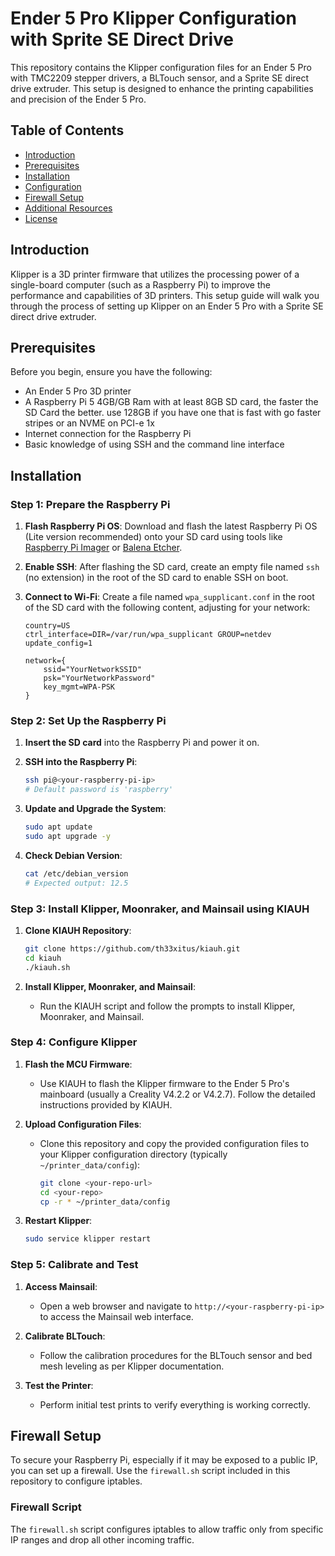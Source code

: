 # Ender 5 Pro Klipper Configuration with Sprite SE Direct Drive

This repository contains the Klipper configuration files for an Ender 5 Pro with TMC2209 stepper drivers, a BLTouch sensor, and a Sprite SE direct drive extruder. This setup is designed to enhance the printing capabilities and precision of the Ender 5 Pro.

## Table of Contents
- [Introduction](#introduction)
- [Prerequisites](#prerequisites)
- [Installation](#installation)
- [Configuration](#configuration)
- [Firewall Setup](#firewall-setup)
- [Additional Resources](#additional-resources)
- [License](#license)

## Introduction

Klipper is a 3D printer firmware that utilizes the processing power of a single-board computer (such as a Raspberry Pi) to improve the performance and capabilities of 3D printers. This setup guide will walk you through the process of setting up Klipper on an Ender 5 Pro with a Sprite SE direct drive extruder.

## Prerequisites

Before you begin, ensure you have the following:
- An Ender 5 Pro 3D printer
- A Raspberry Pi 5 4GB/GB Ram with at least 8GB SD card, the faster the SD Card the better. use 128GB if you have one that is fast with go faster stripes or an NVME on PCI-e 1x 
- Internet connection for the Raspberry Pi
- Basic knowledge of using SSH and the command line interface

## Installation

### Step 1: Prepare the Raspberry Pi

1. **Flash Raspberry Pi OS**: Download and flash the latest Raspberry Pi OS (Lite version recommended) onto your SD card using tools like [Raspberry Pi Imager](https://www.raspberrypi.org/software/) or [Balena Etcher](https://www.balena.io/etcher/).

2. **Enable SSH**: After flashing the SD card, create an empty file named `ssh` (no extension) in the root of the SD card to enable SSH on boot.

3. **Connect to Wi-Fi**: Create a file named `wpa_supplicant.conf` in the root of the SD card with the following content, adjusting for your network:
    ```plaintext
    country=US
    ctrl_interface=DIR=/var/run/wpa_supplicant GROUP=netdev
    update_config=1

    network={
        ssid="YourNetworkSSID"
        psk="YourNetworkPassword"
        key_mgmt=WPA-PSK
    }
    ```

### Step 2: Set Up the Raspberry Pi

1. **Insert the SD card** into the Raspberry Pi and power it on.

2. **SSH into the Raspberry Pi**:
    ```bash
    ssh pi@<your-raspberry-pi-ip>
    # Default password is 'raspberry'
    ```

3. **Update and Upgrade the System**:
    ```bash
    sudo apt update
    sudo apt upgrade -y
    ```

4. **Check Debian Version**:
    ```bash
    cat /etc/debian_version
    # Expected output: 12.5
    ```

### Step 3: Install Klipper, Moonraker, and Mainsail using KIAUH

1. **Clone KIAUH Repository**:
    ```bash
    git clone https://github.com/th33xitus/kiauh.git
    cd kiauh
    ./kiauh.sh
    ```

2. **Install Klipper, Moonraker, and Mainsail**:
    - Run the KIAUH script and follow the prompts to install Klipper, Moonraker, and Mainsail.

### Step 4: Configure Klipper

1. **Flash the MCU Firmware**:
    - Use KIAUH to flash the Klipper firmware to the Ender 5 Pro's mainboard (usually a Creality V4.2.2 or V4.2.7). Follow the detailed instructions provided by KIAUH.

2. **Upload Configuration Files**:
    - Clone this repository and copy the provided configuration files to your Klipper configuration directory (typically `~/printer_data/config`):
      ```bash
      git clone <your-repo-url>
      cd <your-repo>
      cp -r * ~/printer_data/config
      ```

3. **Restart Klipper**:
    ```bash
    sudo service klipper restart
    ```

### Step 5: Calibrate and Test

1. **Access Mainsail**:
    - Open a web browser and navigate to `http://<your-raspberry-pi-ip>` to access the Mainsail web interface.

2. **Calibrate BLTouch**:
    - Follow the calibration procedures for the BLTouch sensor and bed mesh leveling as per Klipper documentation.

3. **Test the Printer**:
    - Perform initial test prints to verify everything is working correctly.

## Firewall Setup

To secure your Raspberry Pi, especially if it may be exposed to a public IP, you can set up a firewall. Use the `firewall.sh` script included in this repository to configure iptables.

### Firewall Script

The `firewall.sh` script configures iptables to allow traffic only from specific IP ranges and drop all other incoming traffic.

